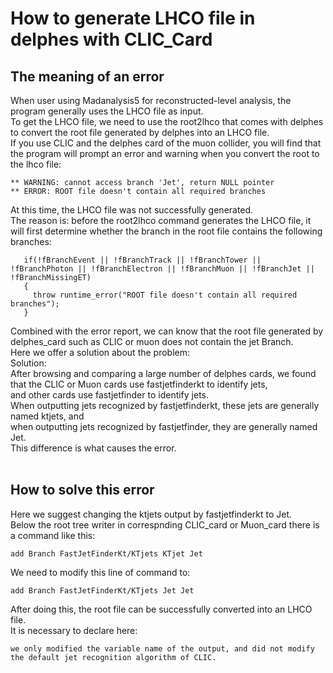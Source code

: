 # How to generate LHCO file in delphes with CLIC_Card
## The meaning of an error
When user using Madanalysis5 for reconstructed-level analysis, the program generally uses the LHCO file as input. </BR>
To get the LHCO file, we need to use the root2lhco that comes with delphes to convert the root file generated by delphes into an LHCO file. </BR>
If you use CLIC and the delphes card of the muon collider, you will find that the program will prompt an error and warning when you convert the root to the lhco file:</BR>
```
** WARNING: cannot access branch 'Jet', return NULL pointer
** ERROR: ROOT file doesn't contain all required branches
```
At this time, the LHCO file was not successfully generated. </BR>
The reason is: before the root2lhco command generates the LHCO file, it will first determine whether the branch in the root file contains the following branches:</BR>
```
   if(!fBranchEvent || !fBranchTrack || !fBranchTower || !fBranchPhoton || !fBranchElectron || !fBranchMuon || !fBranchJet || !fBranchMissingET)
   {
     throw runtime_error("ROOT file doesn't contain all required branches");
   }
```
Combined with the error report, we can know that the root file generated by delphes_card such as CLIC or muon does not contain the jet Branch. </BR>
Here we offer a solution about the problem:</BR>
Solution:</BR>
After browsing and comparing a large number of delphes cards, we found that the CLIC or Muon cards use fastjetfinderkt to identify jets, </BR>
and other cards use fastjetfinder to identify jets. </BR>
When outputting jets recognized by fastjetfinderkt, these jets are generally named ktjets, and </BR>
when outputting jets recognized by fastjetfinder, they are generally named Jet. </BR>
This difference is what causes the error.</BR>
</BR>
## How to solve this error
Here we suggest changing the ktjets output by fastjetfinderkt to Jet.</BR>
Below the root tree writer in correspnding CLIC_card or Muon_card there is a command like this:</BR>
```
add Branch FastJetFinderKt/KTjets KTjet Jet
```
We need to modify this line of command to: 
```
add Branch FastJetFinderKt/KTjets Jet Jet
```
After doing this, the root file can be successfully converted into an LHCO file.</BR>
It is necessary to declare here: </BR>
```
we only modified the variable name of the output, and did not modify the default jet recognition algorithm of CLIC.
```

